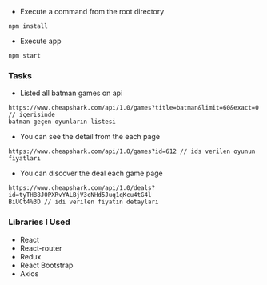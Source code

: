 - Execute a command from the root directory

```
npm install
```

- Execute app

```
npm start
```

### Tasks

- Listed all batman games on api

```
https://www.cheapshark.com/api/1.0/games?title=batman&limit=60&exact=0 // içerisinde
batman geçen oyunların listesi
```

- You can see the detail from the each page

```
https://www.cheapshark.com/api/1.0/games?id=612 // ids verilen oyunun fiyatları
```

- You can discover the deal each game page

```
https://www.cheapshark.com/api/1.0/deals?id=tyTH88J0PXRvYALBjV3cNHd5Juq1qKcu4tG4l
BiUCt4%3D // idi verilen fiyatın detayları

```

### Libraries I Used

- React
- React-router
- Redux
- React Bootstrap
- Axios
